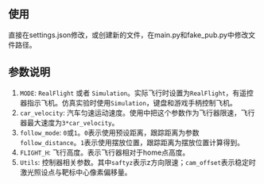 ## 使用

直接在settings.json修改，或创建新的文件，在main.py和fake_pub.py中修改文件路径。

## 参数说明

1. `MODE`: `RealFlight` 或者 `Simulation`。实际飞行时设置为`RealFlight`，有遥控器指示飞机。仿真实验时使用`Simulation`，键盘和游戏手柄控制飞机。
2. `car_velocity`: 汽车匀速运动速度。使用中把这个参数作为飞行器限速，飞行器最大速度为`3*car_velocity`。
3. `follow_mode`: `0`或`1`。`0`表示使用预设距离，跟踪距离为参数`follow_distance`。`1`表示使用摆放位置，跟踪距离为摆放位置计算得到。
4. `FLIGHT_H`: 飞行高度。表示飞行器相对于home点高度。
5. `Utils`: 控制器相关参数。其中`saftyz`表示z方向限速；`cam_offset`表示稳定时激光照设点与靶标中心像素偏移量。